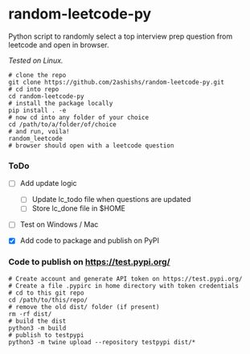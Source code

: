 # random-leetcode-py
Python script to randomly select a top interview prep question from leetcode and open in browser.

*Tested on Linux.*

```shell
# clone the repo
git clone https://github.com/2ashishs/random-leetcode-py.git
# cd into repo
cd random-leetcode-py
# install the package locally
pip install . -e
# now cd into any folder of your choice
cd /path/to/a/folder/of/choice
# and run, voila!
random_leetcode
# browser should open with a leetcode question
```

### ToDo
 - [ ] Add update logic
   - [ ] Update lc_todo file when questions are updated
   - [ ] Store lc_done file in $HOME
 - [ ] Test on Windows / Mac
 - [x] Add code to package and publish on PyPI


### Code to publish on https://test.pypi.org/
```shell
# Create account and generate API token on https://test.pypi.org/
# Create a file .pypirc in home directory with token credentials
# cd to this git repo
cd /path/to/this/repo/
# remove the old dist/ folder (if present)
rm -rf dist/
# build the dist
python3 -m build
# publish to testpypi
python3 -m twine upload --repository testpypi dist/*
```
